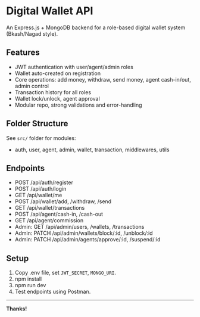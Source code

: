 # Digital Wallet API

An Express.js + MongoDB backend for a role-based digital wallet system (Bkash/Nagad style).

## Features

- JWT authentication with user/agent/admin roles
- Wallet auto-created on registration
- Core operations: add money, withdraw, send money, agent cash-in/out, admin control
- Transaction history for all roles
- Wallet lock/unlock, agent approval
- Modular repo, strong validations and error-handling

## Folder Structure

See `src/` folder for modules:
- auth, user, agent, admin, wallet, transaction, middlewares, utils

## Endpoints

- POST /api/auth/register
- POST /api/auth/login
- GET  /api/wallet/me
- POST /api/wallet/add, /withdraw, /send
- GET  /api/wallet/transactions
- POST /api/agent/cash-in, /cash-out
- GET  /api/agent/commission
- Admin: GET /api/admin/users, /wallets, /transactions
- Admin: PATCH /api/admin/wallets/block/:id, /unblock/:id
- Admin: PATCH /api/admin/agents/approve/:id, /suspend/:id

## Setup

1. Copy .env file, set `JWT_SECRET`, `MONGO_URI`.
2. npm install
3. npm run dev
4. Test endpoints using Postman.

---

**Thanks!**
